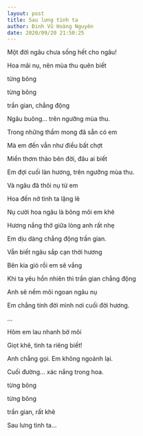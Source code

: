 ```yaml
---
layout: post
title: Sau lưng tình ta
author: Đinh Vũ Hoàng Nguyên
date: 2020/09/20 21:50:25
---
```


Một đời ngâu chưa sống hết cho ngâu!

Hoa mãi nụ, nên mùa thu quên biết

từng bông

từng bông

trần gian, chẳng động

Ngâu buông… trên ngưỡng mùa thu.

Trong những thầm mong đã sẵn có em

Mà em đến vẫn như điều bất chợt

Miền thơm thảo bên đời, đâu ai biết

Em đợi cuối làn hương, trên ngưỡng mùa thu.

Và ngâu đã thôi nụ từ em

Hoa đến nở tình ta lặng lẽ

Nụ cười hoa ngâu là bông môi em khẽ

Hương nắng thở giữa lòng anh rất nhẹ

Em dịu dàng chẳng động trần gian.

Vẫn biết ngâu sắp cạn thời hương

Bên kia gió rồi em sẽ vắng

Khi ta yêu hồn nhiên thì trần gian chẳng động

Anh sẽ nếm môi ngoan ngâu nụ

Em chẳng tính đời mình nơi cuối đời hương.

…

Hôm em lau nhanh bờ môi

Giọt khẽ, tình ta riêng biết!

Anh chẳng gọi. Em không ngoảnh lại.

Cuối đường… xác nắng trong hoa.

từng bông

từng bông

trần gian, rất khẽ

Sau lưng tình ta…